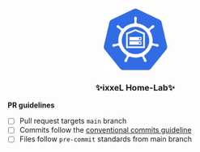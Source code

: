 <br/>
<div align="center">
  <p align="center"><img style="display: block; margin: auto; width: 125px;"  src="https://github.com/ixxeL-DevOps/fullstack/blob/main/docs/assets/k8s-home.png?raw=true"></p>
  <h3>✨ixxeL Home-Lab✨</h3>
</div>

**PR guidelines**

- [ ] Pull request targets `main` branch
- [ ] Commits follow the [conventional commits guideline](https://www.conventionalcommits.org/en/v1.0.0/)
- [ ] Files follow `pre-commit` standards from main branch
